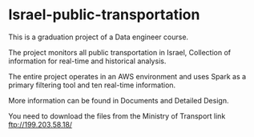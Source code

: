 # Israel-public-transportation

This is a graduation project of a Data engineer course.

The project monitors all public transportation in Israel,
Collection of information for real-time and historical analysis.

The entire project operates in an AWS environment and uses Spark as a primary filtering tool and ten real-time information.

More information can be found in Documents and Detailed Design.

You need to download the files from the Ministry of Transport link
ftp://199.203.58.18/
